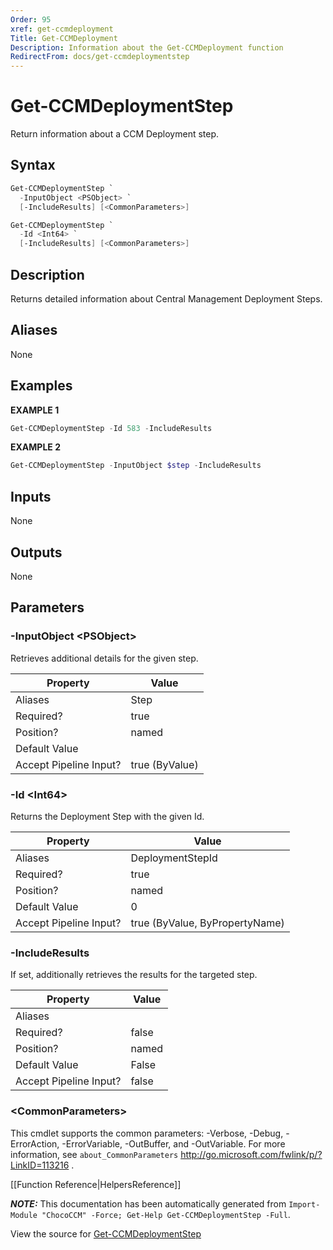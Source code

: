 ```yaml
---
Order: 95
xref: get-ccmdeployment
Title: Get-CCMDeployment
Description: Information about the Get-CCMDeployment function
RedirectFrom: docs/get-ccmdeploymentstep
---
```


# Get-CCMDeploymentStep

<!-- This documentation is automatically generated from /Get-CCMDeploymentStep.ps1 using GenerateDocs.ps1. Contributions are welcome at the original location(s). -->

Return information about a CCM Deployment step.

## Syntax

~~~powershell
Get-CCMDeploymentStep `
  -InputObject <PSObject> `
  [-IncludeResults] [<CommonParameters>]
~~~

~~~powershell
Get-CCMDeploymentStep `
  -Id <Int64> `
  [-IncludeResults] [<CommonParameters>]
~~~

## Description

Returns detailed information about Central Management Deployment Steps.

## Aliases

None

## Examples

 **EXAMPLE 1**

~~~powershell
Get-CCMDeploymentStep -Id 583 -IncludeResults

~~~

**EXAMPLE 2**

~~~powershell
Get-CCMDeploymentStep -InputObject $step -IncludeResults

~~~

## Inputs

None

## Outputs

None

## Parameters

### -InputObject &lt;PSObject&gt;

Retrieves additional details for the given step.

Property               | Value
---------------------- | --------------
Aliases                | Step
Required?              | true
Position?              | named
Default Value          |
Accept Pipeline Input? | true (ByValue)

### -Id &lt;Int64&gt;

Returns the Deployment Step with the given Id.

Property               | Value
---------------------- | ------------------------------
Aliases                | DeploymentStepId
Required?              | true
Position?              | named
Default Value          | 0
Accept Pipeline Input? | true (ByValue, ByPropertyName)

### -IncludeResults

If set, additionally retrieves the results for the targeted step.

Property               | Value
---------------------- | -----
Aliases                |
Required?              | false
Position?              | named
Default Value          | False
Accept Pipeline Input? | false

### &lt;CommonParameters&gt;

This cmdlet supports the common parameters: -Verbose, -Debug, -ErrorAction, -ErrorVariable, -OutBuffer, and -OutVariable. For more information, see `about_CommonParameters` http://go.microsoft.com/fwlink/p/?LinkID=113216 .

[[Function Reference|HelpersReference]]

***NOTE:*** This documentation has been automatically generated from `Import-Module "ChocoCCM" -Force; Get-Help Get-CCMDeploymentStep -Full`.

View the source for [Get-CCMDeploymentStep](/Get-CCMDeploymentStep.ps1)
